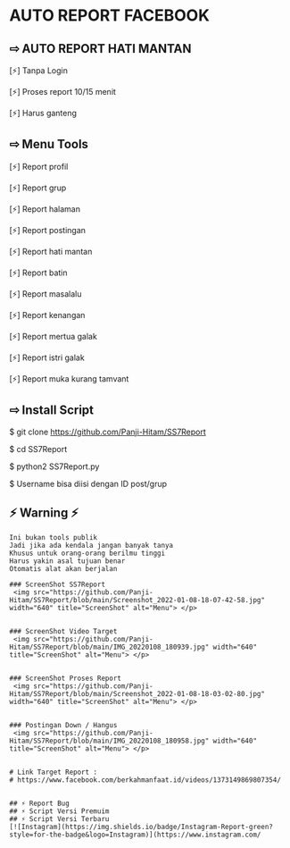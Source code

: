 # AUTO REPORT FACEBOOK

## ⇨  AUTO REPORT HATI MANTAN

[⚡] Tanpa Login

[⚡] Proses report 10/15 menit
  
[⚡] Harus ganteng

## ⇨  Menu Tools

[⚡] Report profil
  
[⚡] Report grup

[⚡] Report halaman

[⚡] Report postingan

[⚡] Report hati mantan

[⚡] Report batin
  
[⚡] Report masalalu

[⚡] Report kenangan

[⚡] Report mertua galak

[⚡] Report istri galak

[⚡] Report muka kurang tamvant

## ⇨  Install Script

$ git clone https://github.com/Panji-Hitam/SS7Report

$ cd SS7Report

$ python2 SS7Report.py

$ Username bisa diisi dengan ID post/grup

## ⚡ Warning ⚡ ##
```
Ini bukan tools publik
Jadi jika ada kendala jangan banyak tanya
Khusus untuk orang-orang berilmu tinggi
Harus yakin asal tujuan benar
Otomatis alat akan berjalan

### ScreenShot SS7Report
 <img src="https://github.com/Panji-Hitam/SS7Report/blob/main/Screenshot_2022-01-08-18-07-42-58.jpg" width="640" title="ScreenShot" alt="Menu"> </p>


### ScreenShot Video Target
 <img src="https://github.com/Panji-Hitam/SS7Report/blob/main/IMG_20220108_180939.jpg" width="640" title="ScreenShot" alt="Menu"> </p>


### ScreenShot Proses Report
 <img src="https://github.com/Panji-Hitam/SS7Report/blob/main/Screenshot_2022-01-08-18-03-02-80.jpg" width="640" title="ScreenShot" alt="Menu"> </p>


### Postingan Down / Hangus
 <img src="https://github.com/Panji-Hitam/SS7Report/blob/main/IMG_20220108_180958.jpg" width="640" title="ScreenShot" alt="Menu"> </p>


# Link Target Report :
# https://www.facebook.com/berkahmanfaat.id/videos/1373149869807354/


## ⚡ Report Bug
## ⚡ Script Versi Premuim
## ⚡ Script Versi Terbaru
[![Instagram](https://img.shields.io/badge/Instagram-Report-green?style=for-the-badge&logo=Instagram)](https://www.instagram.com/
